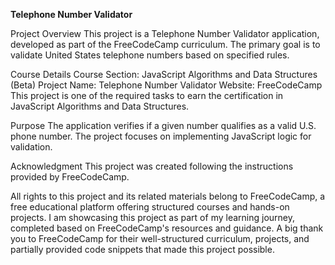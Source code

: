 **Telephone Number Validator**

Project Overview
This project is a Telephone Number Validator application, developed as part of the FreeCodeCamp curriculum. The primary goal is to validate United States telephone numbers based on specified rules.

Course Details
Course Section: JavaScript Algorithms and Data Structures (Beta)
Project Name: Telephone Number Validator
Website: FreeCodeCamp
This project is one of the required tasks to earn the certification in JavaScript Algorithms and Data Structures.

Purpose
The application verifies if a given number qualifies as a valid U.S. phone number. The project focuses on implementing JavaScript logic for validation.

Acknowledgment
This project was created following the instructions provided by FreeCodeCamp.

All rights to this project and its related materials belong to FreeCodeCamp, a free educational platform offering structured courses and hands-on projects.
I am showcasing this project as part of my learning journey, completed based on FreeCodeCamp's resources and guidance.
A big thank you to FreeCodeCamp for their well-structured curriculum, projects, and partially provided code snippets that made this project possible.
